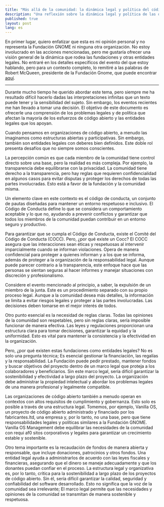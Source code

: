 ```yaml
---
title: "Más allá de la comunidad: la dinámica legal y política del código abierto"
description: "Una reflexión sobre la dinámica legal y política de las organizaciones de código abierto."
published: true
layout: post
lang: es
---
```


En primer lugar, quiero enfatizar que esta es mi opinión personal y no representa la Fundación GNOME ni ninguna otra organización. No estoy involucrado en las acciones mencionadas, pero me gustaría ofrecer una visión general de la dinámica que rodea las fundaciones y otras entidades legales. No entraré en los detalles específicos del evento del que estoy hablando, pero para un contexto completo, lo remitiré a las palabras de Robert McQueen, presidente de la Fundación Gnome, que puede encontrar [aquí](https://discourse.gnome.org/t/updates-to-the-gnome-foundation-board-of-directors-roster/22201/8?u=mirkobrombin).

---

Durante mucho tiempo he querido abordar este tema, pero siempre me ha resultado difícil hacerlo dadas las interpretaciones infinitas que un texto puede tener y la sensibilidad del sujeto. Sin embargo, los eventos recientes me han llevado a tomar una decisión. El objetivo de este documento es ofrecerle una comprensión de los problemas legales y de política que afectan la mayoría de los esfuerzos de código abierto y las entidades legales que los apoyan.

Cuando pensamos en organizaciones de código abierto, a menudo las imaginamos como estructuras abiertas y participativas. Sin embargo, también son entidades legales con deberes bien definidos. Este doble rol presenta desafíos que no siempre somos conscientes.

La percepción común es que cada miembro de la comunidad tiene control directo sobre una base, pero la realidad es más compleja. Por ejemplo, la transparencia debe equilibrarse con la privacidad. La comunidad tiene derecho a la transparencia, pero hay reglas que requieren confidencialidad en algunos casos para evitar disputas y proteger los derechos de todas las partes involucradas. Esto está a favor de la fundación y la comunidad misma.

Un elemento clave en este contexto es el código de conducta, un conjunto de pautas diseñadas para mantener un entorno respetuoso e inclusivo. El Código de Conducta define lo que se considera un comportamiento aceptable y lo que no, ayudando a prevenir conflictos y garantizar que todos los miembros de la comunidad puedan contribuir en un entorno seguro y productivo.

Para garantizar que se cumpla el Código de Conducta, existe el Comité del Código de Conducta (COCC). Pero, ¿por qué existe un Cocc? El COCC asegura que las interacciones sean éticas y respetuosas al intervenir imparcialmente cuando se informan violaciones. Opera de manera confidencial para proteger a quienes informan y a los que se informa, además de proteger a la organización de la responsabilidad legal. Aunque puede parecer contrario a la transparencia, este enfoque hace que las personas se sientan seguras al hacer informes y manejar situaciones con discreción y profesionalismo.

Considere el evento mencionado al principio, a saber, la expulsión de un miembro de la junta. Este es un procedimiento separado con su propio proceso legal. Aunque a la comunidad desea más detalles, la información se limita a evitar riesgos legales y proteger a las partes involucradas. Las decisiones deben tomarse en el mejor interés de todos.

Otro punto esencial es la necesidad de reglas claras. Todas las opiniones de la comunidad son respetables, pero sin reglas claras, sería imposible funcionar de manera efectiva. Las leyes y regulaciones proporcionan una estructura clara para tomar decisiones, garantizar la equidad y la uniformidad. Esto es vital para mantener la consistencia y la efectividad en la organización.

Pero, ¿por qué existen estas fundaciones como entidades legales? No es solo una pregunta técnica; Es esencial gestionar la financiación, las regalías y la responsabilidad. La Fundación puede pedir prestado, mantener fondos y buscar objetivos del proyecto dentro de un marco legal que proteja a los colaboradores y beneficiarios. Sin este marco legal, sería difícil garantizar la sostenibilidad y efectividad a largo plazo del proyecto. La organización debe administrar la propiedad intelectual y abordar los problemas legales de una manera profesional y legalmente compatible.

Las organizaciones de código abierto también a menudo operan en contextos con altos requisitos de cumplimiento y gobernanza. Esto solo es posible a través de una estructura legal. Tomemos, por ejemplo, Vanilla OS, un proyecto de código abierto administrado y financiado por los fabricantes.ltd, una empresa y, por lo tanto, no una base, pero que tiene responsabilidades legales y políticas similares a la Fundación GNOME. Vanilla OS Management debe equilibrar las necesidades de la comunidad con requi
af0
sitos corporativos y legales para garantizar un crecimiento estable y sostenible.

Otro tema importante es la recaudación de fondos de manera abierta y responsable, que incluye donaciones, patrocinios y otros fondos. Una entidad legal ayuda a administrarlos de acuerdo con las leyes fiscales y financieras, asegurando que el dinero se maneje adecuadamente y que los donantes puedan confiar en el proceso. La estructura legal y organizativa es, por lo tanto, crítica para la sostenibilidad a largo plazo de los proyectos de código abierto. Sin él, sería difícil garantizar la calidad, seguridad y confiabilidad del software desarrollado. Esto no significa que la voz de la comunidad sea irrelevante; El marco legal permite que las necesidades y opiniones de la comunidad se transmitan de manera sostenible y respetuosa.
